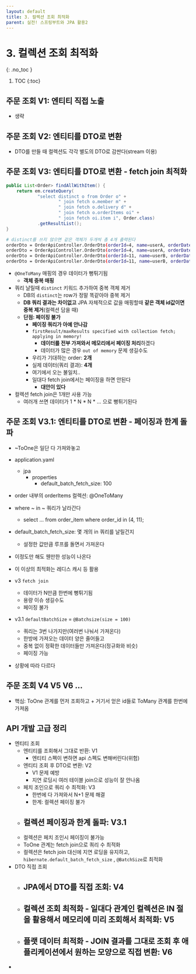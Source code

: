 ```yaml
---
layout: default
title: 3. 컬렉션 조회 최적화
parent: 실전! 스프링부트와 JPA 활용2
---
```


# 3. 컬렉션 조회 최적화
{: .no_toc }

1. TOC
{:toc}

## 주문 조회 V1: 엔티티 직접 노출

- 생략

## 주문 조회 V2: 엔티티를 DTO로 변환

- DTO를 만들 때 컬렉션도 각각 별도의 DTO로 감싼다(stream 이용)

## 주문 조회 V3: 엔티티를 DTO로 변환 - fetch join 최적화

```java
public List<Order> findAllWithItem() {
    return em.createQuery(
            "select distinct o from Order o" +
                    " join fetch o.member m" +
                    " join fetch o.delivery d" +
                    " join fetch o.orderItems oi" +
                    " join fetch oi.item i", Order.class)
            .getResultList();
}
```

```bash
# distinct를 쓰지 않으면 같은 객체가 두개씩 총 4개 출력된다
orderDto = OrderApiController.OrderDto(orderId=4, name=userA, orderDate=2025-03-31T22:52:31.211014, orderStatus=ORDER, address=jpabook.jpashop.domain.Address@91a317f, orderItems=[OrderApiController.OrderItemDto(itemName=JPA1 BOOK, orderPrice=10000, count=1), OrderApiController.OrderItemDto(itemName=JPA2 BOOK, orderPrice=20000, count=2)])
orderDto = OrderApiController.OrderDto(orderId=4, name=userA, orderDate=2025-03-31T22:52:31.211014, orderStatus=ORDER, address=jpabook.jpashop.domain.Address@91a317f, orderItems=[OrderApiController.OrderItemDto(itemName=JPA1 BOOK, orderPrice=10000, count=1), OrderApiController.OrderItemDto(itemName=JPA2 BOOK, orderPrice=20000, count=2)])
orderDto = OrderApiController.OrderDto(orderId=11, name=userB, orderDate=2025-03-31T22:52:31.225743, orderStatus=ORDER, address=jpabook.jpashop.domain.Address@281525e, orderItems=[OrderApiController.OrderItemDto(itemName=SPRING1 BOOK, orderPrice=20000, count=3), OrderApiController.OrderItemDto(itemName=SPRING2 BOOK, orderPrice=40000, count=4)])
orderDto = OrderApiController.OrderDto(orderId=11, name=userB, orderDate=2025-03-31T22:52:31.225743, orderStatus=ORDER, address=jpabook.jpashop.domain.Address@281525e, orderItems=[OrderApiController.OrderItemDto(itemName=SPRING1 BOOK, orderPrice=20000, count=3), OrderApiController.OrderItemDto(itemName=SPRING2 BOOK, orderPrice=40000, count=4)])
```

- `@OneToMany` 매핑의 경우 데이터가 뻥튀기됨
  - **객체 중복 매핑**
- 쿼리 날릴때 `distinct` 키워드 추가하여 중복 객체 제거
  - DB의 `distinct`는 row가 정말 똑같아야 중복 제거
  - **DB 쿼리 결과는 차이없고** JPA 자체적으로 값을 매핑할때 **같은 객체 id값이면 중복 제거**(컬렉션 담을 때)
  - **단점: 페이징 불가**
    - **페이징 쿼리가 아예 안나감**
    - `firstResult/maxResults specified with collection fetch; applying in memory!`
      - **데이터를 전부 가져와서 메모리에서 페이징 처리**하겠다
      - 데이터가 많은 경우 `out of memory` 문제 생길수도
    - 우리가 기대하는 order: **2개**
    - 실제 데이터(쿼리 결과): **4개**
    - 여기에서 오는 불일치..
    - 일대다 fetch join에서는 페이징을 하면 안된다
      - **대안이 있다**
- 컬렉션 fetch join은 1개만 사용 가능
  - 여러개 쓰면 데이터가 1 * N * N * ... 으로 뻥튀기된다

## 주문 조회 V3.1: 엔티티를 DTO로 변환 - 페이징과 한계 돌파

- ~ToOne은 일단 다 가져와놓고
- application.yaml
  - jpa
    - properties
      - default_batch_fetch_size: 100
- order 내부의 orderItems 컬렉션: @OneToMany
- where ~ in ~ 쿼리가 날라간다
  - select ... from order_item where order_id in (4, 11);
- default_batch_fetch_size: 몇 개의 in 쿼리를 날릴건지
  - 설정한 값만큼 루프를 돌면서 가져온다

- 이정도만 해도 웬만한 성능이 나온다
- 이 이상의 최적화는 레디스 캐시 등 활용

- v3 `fetch join`
  - 데이터가 N만큼 한번에 뻥튀기됨
  - 용량 이슈 생길수도
  - 페이징 불가
- v3.1 `defaultBatchSize` = `@Batchsize(size = 100)`
  - 쿼리는 3번 나가지만(여러번 나눠서 가져온다)
  - 한방에 가져오는 데이터 양은 줄어들고
  - 중복 없이 정확한 데이터들만 가져온다(정규화와 비슷)
  - 페이징 가능
- 상황에 따라 다르다

## 주문 조회 V4 V5 V6 ...

- 핵심: ToOne 관계를 먼저 조회하고 + 거기서 얻은 id들로 ToMany 관계를 한번에 가져옴

## **API 개발 고급 정리**

- 엔티티 조회
  - 엔티티를 조회해서 그대로 반환: V1
    - 엔티티 스펙이 변하면 api 스펙도 변해버린다(위험)
  - 엔티티 조회 후 DTO로 변환: V2
    - V1 문제 예방
    - 지연 로딩시 여러 테이블 join으로 성능이 잘 안나옴
  - 페치 조인으로 쿼리 수 최적화: V3
    - 한번에 다 가져와서 N+1 문제 해결
    - 한계: 컬렉션 페이징 불가
  - 컬렉션 페이징과 한계 돌파: V3.1
    - 
  - 컬렉션은 페치 조인시 페이징이 불가능
  - ToOne 관계는 fetch join으로 쿼리 수 최적화
  - 컬렉션은 fetch join 대신에 지연 로딩을 유지하고, `hibernate.default_batch_fetch_size` , `@BatchSize`로 최적화
- DTO 직접 조회
  - JPA에서 DTO를 직접 조회: V4
    - 
  - 컬렉션 조회 최적화 - 일대다 관계인 컬렉션은 IN 절을 활용해서 메모리에 미리 조회해서 최적화: V5
    - 
  - 플랫 데이터 최적화 - JOIN 결과를 그대로 조회 후 애플리케이션에서 원하는 모양으로 직접 변환: V6
    - 
- 
